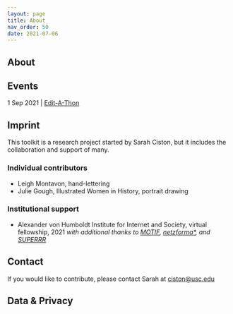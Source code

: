 ```yaml
---
layout: page
title: About
nav_order: 50
date: 2021-07-06
---
```



<main class="zine">
<section class="zine-page page-1" markdown="1">

# About

## Events

1 Sep 2021 | [Edit-A-Thon](https://www.hiig.de/en/events/edit-a-thon-intersectional-ai-toolkit/)

## Imprint

This toolkit is a research project started by Sarah Ciston, but it includes the collaboration and support of many.

### Individual contributors

- Leigh Montavon, hand-lettering
- Julie Gough, Illustrated Women in History, portrait drawing
<!-- - Xin Xin -->
<!-- - Luke -->
<!-- - Illustrator(s) -->
<!-- - Katherine Yang,  -->
<!-- - Lubna ,  -->
<!-- - Maurice ,  -->

### Institutional support

- Alexander von Humboldt Institute for Internet and Society, virtual fellowship, 2021
*with additional thanks to [MOTIF](https://motif-institute.com/), [netzforma*](https://netzforma.org/), and [SUPERRR](https://superrr.net/)*
<!-- - Andrew W. Mellon Foundation, USC Humanities in a Digital World Program, PhD fellowship, 2021–2023  -->
<!-- - USC Media Arts + Practice Division, School of Cinematic Arts, PhD fellowship 2017- -->

## Contact 

If you would like to contribute, please contact Sarah at <a href="mailto:ciston@usc.edu">ciston@usc.edu</a>

## Data & Privacy
<!-- could become a how-to for CCC plus Code of Conduct -->

</section>

<section class="zine-page page-2" markdown="1">
</section>

<section class="zine-page page-3" markdown="1">
</section>

<section class="zine-page page-4" markdown="1">
</section>

<section class="zine-page page-5" markdown="1">
</section>

<section class="zine-page page-6" markdown="1">
</section>

<section class="zine-page page-7" markdown="1">
</section>

<section class="zine-page page-8" markdown="1">
</section>
</main>